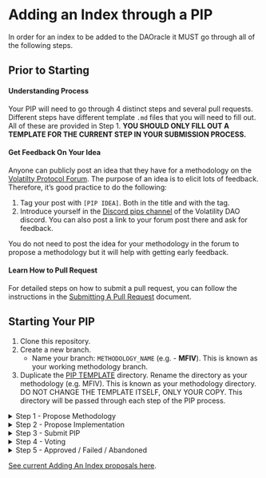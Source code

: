 # Adding an Index through a PIP

In order for an index to be added to the DAOracle it MUST go through all of the following steps. 

## Prior to Starting

#### Understanding Process

Your PIP will need to go through 4 distinct steps and several pull requests. Different steps have different template `.md` files that you will need to fill out. All of these are provided in Step 1. **YOU SHOULD ONLY FILL OUT A TEMPLATE FOR THE CURRENT STEP IN YOUR SUBMISSION PROCESS.**

#### Get Feedback On Your Idea
Anyone can publicly post an idea that they have for a methodology on the [Volatilty Protocol Forum](https://forum.volatility.com/). The purpose of an idea is to elicit lots of feedback. Therefore, it’s good practice to do the following:

1. Tag your post with `[PIP IDEA]`. Both in the title and with the tag.
2. Introduce yourself in the [Discord pips channel](https://discord.com/channels/807306992389062668/904816574215635025) of the Volatility DAO discord. You can also post a link to your forum post there and ask for feedback.

You do not need to post the idea for your methodology in the forum to propose a methodology but it will help with getting early feedback.

#### Learn How to Pull Request

For detailed steps on how to submit a pull request, you can follow the instructions in the [Submitting A Pull Request](../Submitting_A_Pull_Request.md) document.

## Starting Your PIP

1. Clone this repository.
2. Create a new branch.
	- Name your branch: `METHODOLOGY_NAME` (e.g. - **MFIV**). This is known as your working methodology branch.
3. Duplicate the [PIP TEMPLATE](PIP_TEMPLATE) directory. Rename the directory as your methodology (e.g. MFIV). This is known as your methodology directory. DO NOT CHANGE THE TEMPLATE ITSELF, ONLY YOUR COPY. This directory will be passed through each step of the PIP process.


<details><summary>Step 1 - Propose Methodology</summary>
 
To submit a formal version of your methodology, take the following steps:

1. Write your methodology as a formal mathematical document and save it as a `.pdf`. Name it `METHODOLOGY_NAME.pdf` (e.g **MFIV.pdf**).
2. In your methodology directory, add your `METHODOLOGY_NAME.pdf`.
3. In your methodology directory, fill out the `status.json` file (name and description only).
4. Move your methodology directory to the [/Step_1/](Step_1) directory.
5. Submit a pull request for your working methodology branch.
6. Notify @everyone in the [Discord pips channel](https://discord.com/channels/807306992389062668/904816574215635025) of the Volatility DAO discord of the pull request. Users will ask questions about your methodology which you should answer. 
7. A community call will be scheduled to discuss if the pull request should be approved or if more comments need to be resolved. A verbal vote will take place in the call or an informal vote will be done on Discord.

If the pull request is approved, move onto Step 2. If the pull request is not approved you can make additional changes and repeat the necessary steps above or you can Abandon your PIP.
</details>

<details><summary>Step 2 - Propose Implementation</summary>

IMPORTANT: By submitting your methodology, your code will be open-sourced under the MIT License.

To submit a version of an implementation take the following steps (**DO NOT DUPLICATE YOUR DIRECTORY IN THIS STEP**):

1. In your methodology directory, fill out the following: 
	- `README.md`.
	- `Implementation_Parameters.md`
	- `LICENSE` (Your open-source implementation will need to have an MIT license to be considered by the DAO.)
2. In your methodology directory, add your open-source code.
3. Move your methodology directory to the [/Step_2/](Step_2) directory.
4. Submit a pull request for your working methodology branch.
5. Notify @everyone in the [Discord pips channel](https://discord.com/channels/807306992389062668/904816574215635025) of the Volatility DAO discord of the pull request. 
6. Users should be able to calculate your index. DAO users may comment on all files of your pull request. If they run into any issues or have any questions you should answer them. You should respond to and resolve as many comments as possible.
7. A community call will be scheduled to discuss if the pull request should be approved or if more comments need to be resolved. A verbal vote will take place in the call or an informal vote will be done on Discord.

If the pull request is approved, move onto Step 3. If the pull request is not approved you can make additional changes and repeat the necessary steps above or you can Abandon your PIP.
</details>

<details><summary>Step 3 - Submit PIP</summary>

To submit an official PIP, take the following steps (**DO NOT DUPLICATE YOUR DIRECTORY IN THIS STEP**):

1. In your methodology directory, fill out the `METHODOLOGY_NAME_PIP.md` and rename it to **METHODOLOGY_NAME_PIP.md** (e.g. - **MFIV_PIP.md**).
2. Move your methodology directory to the [/Step_3/](Step_3) directory.
3. Submit a pull request for your working methodology branch.
4. Notify @everyone in the [Discord pips channel](https://discord.com/channels/807306992389062668/904816574215635025) of the Volatility DAO discord of the pull request. 
5. DAO users will comment on `METHODOLOGY_NAME_PIP.md` but can also comment on any file within the directory. You should respond to and resolve as many comments as possible.
6. A community call will be scheduled to discuss the final proposal.

You can gauge the communities sentiment on your PIP in both the final call and in the Discord. You should move onto Step 4 only if you think your PIP can pass a governance vote.
</details>

<details><summary>Step 4 - Voting</summary>

Creating a vote:
1. Votes are created on the official [Volatilty DAO governance site](https://vote.volatility.com/).
2. Any VOL token holder with 1,000 VOL tokens can create a governance vote. If you do not have VOL tokens, you can either acquire them or you can ask someone in the DAO to post the vote for you.

All of the following criteria must be met for a vote to be considered valid:
1. Steps in this file are followed sequentially. NO step may be skipped.
2. The voting period is greater than or equal to 72 hours.
3. The vote is publicised in the [Discord announcements channel](https://discord.com/channels/807306992389062668/807306993139449938) channel of the Volatility DAO Discord with a link to the live vote. This announcement must be made when the vote goes live with a 30 minute window as the cutoff. 
4. The vote is formatted correctly (see below).

Formatting a vote:
1. The vote must use single choice voting. Those single choices must be YES and NO. There may be no other choices besides those two.
2. The following text must be used as the vote's title and description. Change the text where needed with the appropriate information:

| TITLE  |
| ------------- | 
```
Vote to determine if INSERT_METHODOLOGY should become a DAOracle Index.
``` 


| BODY  |
| ------------- |
```
This vote is to determine if INSERT_METHODOLOGY should become an official DAOracle Index. You can find the final pull request for INSERT_METHODOLOGY here: INSERT_URL. 

Voting YES - Means that INSERT_METHODOLOGY will be Approved and will be added to the DAOracle.

Voting NO - Means that INSERT_METHODOLOGY will be Failed and will NOT be added to the DAOracle.
``` 

</details>

<details><summary>Step 5 - Approved / Failed / Abandoned</summary>


| Status | Description |
| --- | --- |
| `Abandoned` | If a PIP is stuck at a step for many months or if a creator stops working on a PIP the pull request will be denied. It will be tagged with Abandoned. In the case where a methodology or implementation pull request has already been approved, then they may be removed from the repo. |
| `Approved` |  If a PIP is Approved it will become an official index of the DAOracle. The pull request will be approved and the directory moved to the [Approved directory](/Approved/). |
| `Failed` | If a PIP is Failed the pull request will be denied. It will be tagged with Failed. |
</details>


[See current Adding An Index proposals here](/../../#adding-an-index).